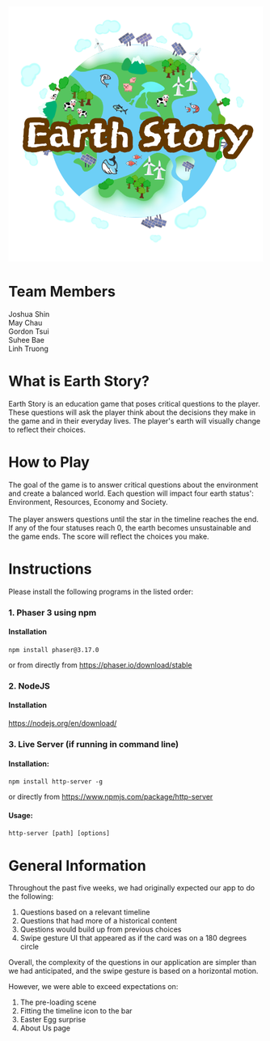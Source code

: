[![Logo](assets/images/logo.png)](https://joshuashin.github.io/Team-05-COMP-2930-Earth-Story)

# Team Members
Joshua Shin  
May Chau  
Gordon Tsui  
Suhee Bae  
Linh Truong  


# What is Earth Story?
Earth Story is an education game that poses critical questions to the player. 
These questions will ask the player think about the decisions they make in the game and in their everyday lives.
The player's earth will visually change to reflect their choices.

# How to Play
The goal of the game is to answer critical questions about the environment and create a balanced world.
Each question will impact four earth status': Environment, Resources, Economy and Society. 
<br/><br/>
The player answers questions until the star in the timeline reaches the end.
If any of the four statuses reach 0, the earth becomes unsustainable and the game ends. 
The score will reflect the choices you make. 

# Instructions
Please install the following programs in the listed order:
### 1. Phaser 3 using npm  
#### Installation
    npm install phaser@3.17.0

or from directly from https://phaser.io/download/stable

### 2. NodeJS
#### Installation  

https://nodejs.org/en/download/

### 3. Live Server (if running in command line)  
    
   #### Installation:  
    npm install http-server -g  
   or directly from https://www.npmjs.com/package/http-server  
   #### Usage:  
    http-server [path] [options]

 
# General Information
Throughout the past five weeks, we had originally expected our app to do the following:
1. Questions based on a relevant timeline
2. Questions that had more of a historical content
3. Questions would build up from previous choices
4. Swipe gesture UI that appeared as if the card was on a 180 degrees circle

Overall, the complexity of the questions in our application are simpler than we had anticipated, and the swipe gesture is based on a horizontal motion.
 
However, we were able to exceed expectations on:
1. The pre-loading scene
2. Fitting the timeline icon to the bar
3. Easter Egg surprise
4. About Us page
